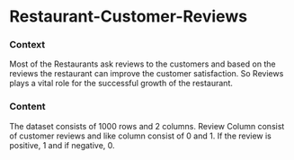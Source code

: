 # Restaurant-Customer-Reviews
### Context 
Most of the Restaurants ask reviews to the customers and based on the reviews the restaurant can improve the customer satisfaction. So Reviews plays a vital role for the successful growth of the restaurant.  
### Content 
The dataset consists of 1000 rows and 2 columns. Review Column consist of customer reviews and like column consist of 0 and 1. If the review is positive, 1 and if negative, 0.
